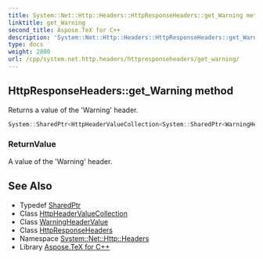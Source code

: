 ```yaml
---
title: System::Net::Http::Headers::HttpResponseHeaders::get_Warning method
linktitle: get_Warning
second_title: Aspose.TeX for C++
description: 'System::Net::Http::Headers::HttpResponseHeaders::get_Warning method. Returns a value of the ''Warning'' header in C++.'
type: docs
weight: 2800
url: /cpp/system.net.http.headers/httpresponseheaders/get_warning/
---
```

## HttpResponseHeaders::get_Warning method


Returns a value of the 'Warning' header.

```cpp
System::SharedPtr<HttpHeaderValueCollection<System::SharedPtr<WarningHeaderValue>>> System::Net::Http::Headers::HttpResponseHeaders::get_Warning()
```


### ReturnValue

A value of the 'Warning' header.

## See Also

* Typedef [SharedPtr](../../../system/sharedptr/)
* Class [HttpHeaderValueCollection](../../httpheadervaluecollection/)
* Class [WarningHeaderValue](../../warningheadervalue/)
* Class [HttpResponseHeaders](../)
* Namespace [System::Net::Http::Headers](../../)
* Library [Aspose.TeX for C++](../../../)
